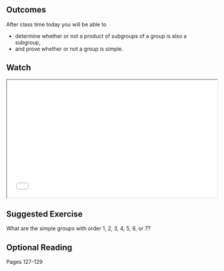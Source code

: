 ## Outcomes
After class time today you will be able to

* determine whether or not a product of subgroups of a group is also a subgroup,
* and prove whether or not a group is simple.

## Watch

<iframe src="//www.youtube.com/embed/mH0oCDa74tE" width="560" height="314" allowfullscreen="allowfullscreen" data-mce-fragment="1"></iframe>

## Suggested Exercise

What are the simple groups with order 1, 2, 3, 4, 5, 6, or 7?

## Optional Reading

Pages 127-129